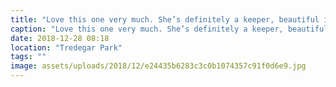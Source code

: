 ```yaml
---
title: "Love this one very much. She’s definitely a keeper, beautiful inside and out."
caption: "Love this one very much. She’s definitely a keeper, beautiful inside and out."
date: 2018-12-28 08:18
location: "Tredegar Park"
tags: ""
image: assets/uploads/2018/12/e24435b6283c3c0b1074357c91f0d6e9.jpg
---
```

